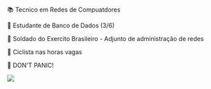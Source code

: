 📚 Tecnico em Redes de Compuatdores

🎒 Estudante de Banco de Dados (3/6)

👮 Soldado do Exercito Brasileiro - Adjunto de administração de redes

🚵 Ciclista nas horas vagas

🐋 DON'T PANIC!


<a href="https://www.youracclaim.com/badges/5cb183ce-ef15-43a2-8840-1462be271d58/public_url"> <img src="https://user-images.githubusercontent.com/18652465/92507357-3c4d8080-f1dd-11ea-89e3-2fe0746dd95f.png"> </a>


<a href="https://raw.githubusercontent.com/Senne42/readmeBonitao/87e7511f45d313d2753714dc7954df8951653bef/generated/overview.svg"> </a> 

<a href="https://raw.githubusercontent.com/Senne42/readmeBonitao/87e7511f45d313d2753714dc7954df8951653bef/generated/languages.svg"> </a> 
